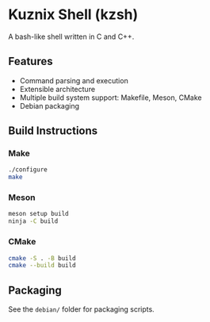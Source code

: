 # Kuznix Shell (kzsh)

A bash-like shell written in C and C++.

## Features
- Command parsing and execution
- Extensible architecture
- Multiple build system support: Makefile, Meson, CMake
- Debian packaging

## Build Instructions

### Make
```sh
./configure
make
```

### Meson
```sh
meson setup build
ninja -C build
```

### CMake
```sh
cmake -S . -B build
cmake --build build
```

## Packaging
See the `debian/` folder for packaging scripts.
